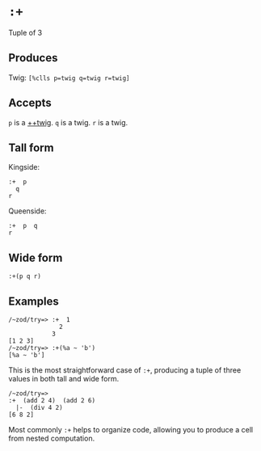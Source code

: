 `:+`
====

Tuple of 3

Produces
--------

Twig: `[%clls p=twig q=twig r=twig]`

Accepts
-------

`p` is a [++twig](). `q` is a twig. `r` is a twig.

Tall form
---------

Kingside:

    :+  p
      q
    r

Queenside:

    :+  p  q
    r

Wide form
---------

    :+(p q r)

Examples
--------

    /~zod/try=> :+  1
                  2
                3
    [1 2 3]
    /~zod/try=> :+(%a ~ 'b')
    [%a ~ 'b']

This is the most straightforward case of `:+`, producing a tuple of three
values in both tall and wide form.

    /~zod/try=> 
    :+  (add 2 4)  (add 2 6)
      |-  (div 4 2)
    [6 8 2]

Most commonly `:+` helps to organize code, allowing you to produce a
cell from nested computation.
